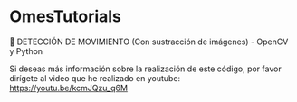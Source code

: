 # OmesTutorials
👣 DETECCIÓN DE MOVIMIENTO (Con sustracción de imágenes) - OpenCV y Python

Si deseas más información sobre la realización de este código, por favor dirígete al video que he realizado en youtube: https://youtu.be/kcmJQzu_q6M
